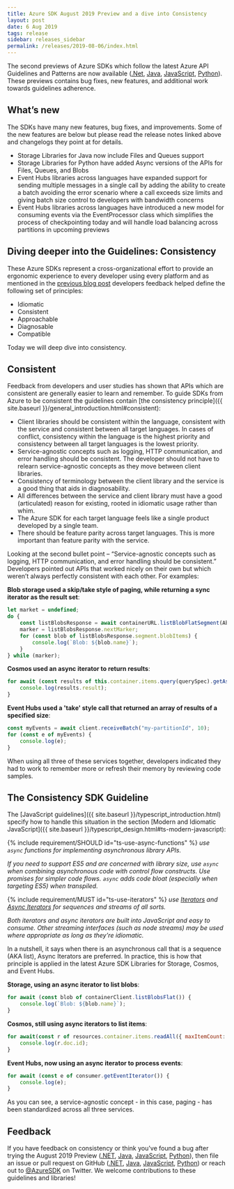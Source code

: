 ```yaml
---
title: Azure SDK August 2019 Preview and a dive into Consistency
layout: post
date: 6 Aug 2019
tags: release
sidebar: releases_sidebar
permalink: /releases/2019-08-06/index.html
---
```


The second previews of Azure SDKs which follow the latest Azure API Guidelines and Patterns are now available ([.Net](dotnet.html), [Java](java.html), [JavaScript](js.html), [Python](python.html)). These previews contains bug fixes, new features, and additional work towards guidelines adherence.

## What’s new

The SDKs have many new features, bug fixes, and improvements. Some of the new features are below but please read the release notes linked above and changelogs they point at for details. 

* Storage Libraries for Java now include Files and Queues support 
* Storage Libraries for Python have added Async versions of the APIs for Files, Queues, and Blobs 
* Event Hubs libraries across languages have expanded support for sending multiple messages in a single call by adding the ability to create a batch avoiding the error scenario where a call exceeds size limits and giving batch size control to developers with bandwidth concerns 
* Event Hubs libraries across languages have introduced a new model for consuming events via the EventProcessor class which simplifies the process of checkpointing today and will handle load balancing across partitions in upcoming previews 

## Diving deeper into the Guidelines: Consistency 

These Azure SDKs represent a cross-organizational effort to provide an ergonomic experience to every developer using every platform and as mentioned in the [previous blog post](../2019-07-10/index.html) developers feedback helped define the following set of principles: 

* Idiomatic 
* Consistent 
* Approachable 
* Diagnosable 
* Compatible 

Today we will deep dive into consistency. 

## Consistent 

Feedback from developers and user studies has shown that APIs which are consistent are generally easier to learn and remember. To guide SDKs from Azure to be consistent the guidelines contain [the consistency principle]({{ site.baseurl }}/general_introduction.html#consistent): 

* Client libraries should be consistent within the language, consistent with the service and consistent between all target languages. In cases of conflict, consistency within the language is the highest priority and consistency between all target languages is the lowest priority. 
* Service-agnostic concepts such as logging, HTTP communication, and error handling should be consistent. The developer should not have to relearn service-agnostic concepts as they move between client libraries. 
* Consistency of terminology between the client library and the service is a good thing that aids in diagnosability. 
* All differences between the service and client library must have a good (articulated) reason for existing, rooted in idiomatic usage rather than whim. 
* The Azure SDK for each target language feels like a single product developed by a single team. 
* There should be feature parity across target languages. This is more important than feature parity with the service.

Looking at the second bullet point – “Service-agnostic concepts such as logging, HTTP communication, and error handling should be consistent.” Developers pointed out APIs that worked nicely on their own but which weren’t always perfectly consistent with each other. For examples: 

**Blob storage used a skip/take style of paging, while returning a sync iterator as the result set**:

```js
let market = undefined;
do {
    const listBlobsResponse = await containerURL.listBlobFlatSegment(Aborter.none, marker);
    marker = listBlobsResponse.nextMarker;
    for (const blob of listBlobsResponse.segment.blobItems) {
        console.log(`Blob: ${blob.name}`);
    }
} while (marker);
```

**Cosmos used an async iterator to return results**:

```js
for await (const results of this.container.items.query(querySpec).getAsyncIterator()) {
    console.log(results.result);
}
```

**Event Hubs used a 'take' style call that returned an array of results of a specified size**:

```js
const myEvents = await client.receiveBatch("my-partitionId", 10);
for (const e of myEvents) {
    console.log(e);
}
```

When using all three of these services together, developers indicated they had to work to remember more or refresh their memory by reviewing code samples.

## The Consistency SDK Guideline

The [JavaScript guidelines]({{ site.baseurl }}/typescript_introduction.html) specify how to handle this situation in the section [Modern and Idiomatic JavaScript]({{ site.baseurl }}/typescript_design.html#ts-modern-javascript):

{% include requirement/SHOULD id="ts-use-async-functions" %} _use `async` functions for implementing asynchronous library APIs._

_If you need to support ES5 and are concerned with library size, use `async` when combining asynchronous code with control flow constructs.  Use promises for simpler code flows.  `async` adds code bloat (especially when targeting ES5) when transpiled._ 

{% include requirement/MUST id="ts-use-iterators" %} _use [Iterators](https://developer.mozilla.org/en-US/docs/Web/JavaScript/Guide/Iterators_and_Generators) and [Async Iterators](https://developer.mozilla.org/en-US/docs/Web/JavaScript/Reference/Statements/for-await...of) for sequences and streams of all sorts._

_Both iterators and async iterators are built into JavaScript and easy to consume. Other streaming interfaces (such as node streams) may be used where appropriate as long as they're idiomatic._

In a nutshell, it says when there is an asynchronous call that is a sequence (AKA list), Async Iterators are preferred. In practice, this is how that principle is applied in the latest Azure SDK Libraries for Storage, Cosmos, and Event Hubs.

**Storage, using an async iterator to list blobs**:

```js
for await (const blob of containerClient.listBlobsFlat()) {
    console.log(`Blob: ${blob.name}`);
}
```

**Cosmos, still using async iterators to list items**:

```js
for await(const r of resources.container.items.readAll({ maxItemCount: 20 }).getAsyncIterator()) {
    console.log(r.doc.id);
}
```

**Event Hubs, now using an async iterator to process events**:

```js
for await (const e of consumer.getEventIterator()) {
    console.log(e);
}
```

As you can see, a service-agnostic concept - in this case, paging - has been standardized across all three services.

## Feedback

If you have feedback on consistency or think you've found a bug after trying the August 2019 Preview ([.NET](dotnet.html), [Java](java.html), [JavaScript](js.html), [Python](python.html)), then file an issue or pull request on GitHub ([.NET](https://github.com/azure/azure-sdk-for-net/), [Java](https://github.com/azure/azure-sdk-for-java), [JavaScript](https://github.com/azure/azure-sdk-for-js), [Python](https://github.com/azure/azure-sdk-for-python)) or reach out to [@AzureSDK](https//twitter.com/AzureSDK) on Twitter.  We welcome contributions to these guidelines and libraries!
